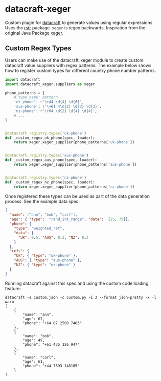datacraft-xeger
===============

Custom plugin for [datacraft](https://datacraft.readthedocs.io/en/latest) to generate values using regular expressions.
Uses the [rstr](https://github.com/leapfrogonline/rstr) package. `xeger` is regex backwards. Inspiration from the 
original Java Package [xeger](https://code.google.com/archive/p/xeger/).

Custom Regex Types
------------------

Users can make use of the datacraft_xeger module to create custom datacraft value suppliers with regex patterns. The 
example below shows how to register custom types for different country phone number patterns.

```python
import datacraft
import datacraft_xeger.suppliers as xeger

phone_patterns = {
    # type_name: pattern
    'uk-phone': r'\+44 \d{4} \d{6}',
    'aus-phone': r'\+61 4\d{2} \d{3} \d{3}',
    'nz-phone': r'\+64 \d{2} \d{4} \d{4}',
    # ...
}


@datacraft.registry.types('uk-phone')
def _custom_regex_uk_phone(spec, loader):
    return xeger.xeger_supplier(phone_patterns['uk-phone'])


@datacraft.registry.types('aus-phone')
def _custom_regex_aus_phone(spec, loader):
    return xeger.xeger_supplier(phone_patterns['aus-phone'])


@datacraft.registry.types('nz-phone')
def _custom_regex_nz_phone(spec, loader):
    return xeger.xeger_supplier(phone_patterns['nz-phone'])
```

Once registered these types can be used as part of the data generation process.  See the example data spec:

```json
{
  "name": ["ann", "bob", "carl"],
  "age": { "type":  "rand_int_range", "data":  [25, 75]},
  "phone": {
    "type": "weighted_ref",
    "data": {
      "UK": 0.5, "AUS": 0.3, "NZ": 0.2
    }
  },
  "refs": {
    "UK": { "type": "uk-phone" },
    "AUS": { "type": "aus-phone" },
    "NZ": { "type": "nz-phone" }
  }
}
```

Running datacraft against this spec and using the custom code loading feature:

```shell
datacraft -s custom.json -c custom.py -i 3 --format json-pretty -x -l warn
[
    {
        "name": "ann",
        "age": 67,
        "phone": "+64 07 2500 7403"
    },
    {
        "name": "bob",
        "age": 49,
        "phone": "+61 435 126 947"
    },
    {
        "name": "carl",
        "age": 61,
        "phone": "+44 7693 148185"
    }
]
```